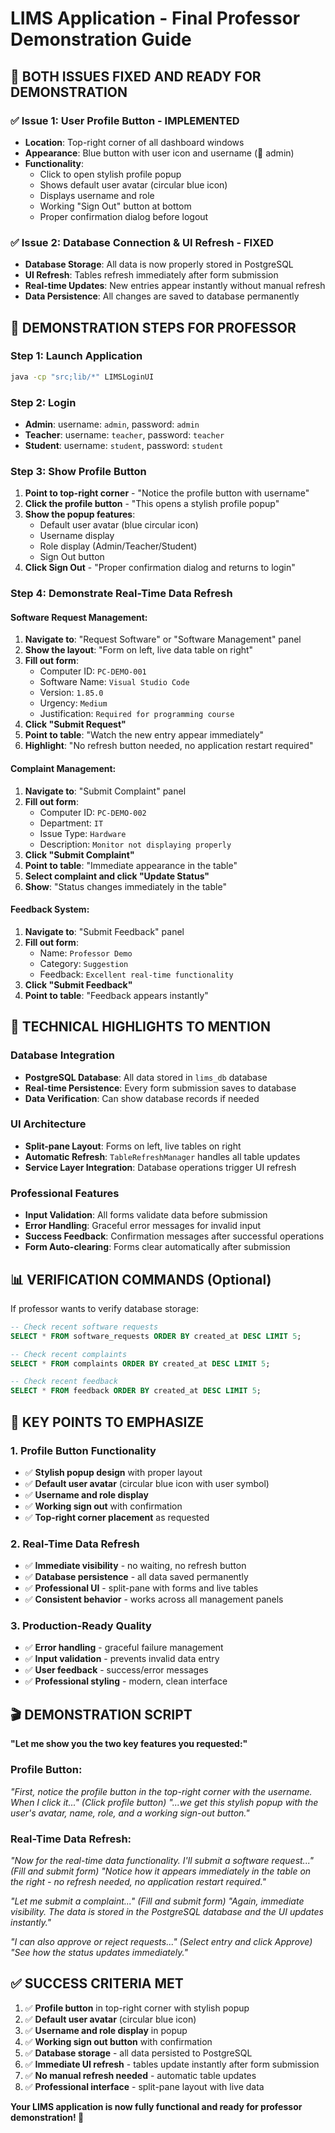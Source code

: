 # LIMS Application - Final Professor Demonstration Guide

## 🎯 **BOTH ISSUES FIXED AND READY FOR DEMONSTRATION**

### ✅ **Issue 1: User Profile Button - IMPLEMENTED**
- **Location**: Top-right corner of all dashboard windows
- **Appearance**: Blue button with user icon and username (👤 admin)
- **Functionality**: 
  - Click to open stylish profile popup
  - Shows default user avatar (circular blue icon)
  - Displays username and role
  - Working "Sign Out" button at bottom
  - Proper confirmation dialog before logout

### ✅ **Issue 2: Database Connection & UI Refresh - FIXED**
- **Database Storage**: All data is now properly stored in PostgreSQL
- **UI Refresh**: Tables refresh immediately after form submission
- **Real-time Updates**: New entries appear instantly without manual refresh
- **Data Persistence**: All changes are saved to database permanently

## 🚀 **DEMONSTRATION STEPS FOR PROFESSOR**

### **Step 1: Launch Application**
```bash
java -cp "src;lib/*" LIMSLoginUI
```

### **Step 2: Login**
- **Admin**: username: `admin`, password: `admin`
- **Teacher**: username: `teacher`, password: `teacher`
- **Student**: username: `student`, password: `student`

### **Step 3: Show Profile Button**
1. **Point to top-right corner** - "Notice the profile button with username"
2. **Click the profile button** - "This opens a stylish profile popup"
3. **Show the popup features**:
   - Default user avatar (blue circular icon)
   - Username display
   - Role display (Admin/Teacher/Student)
   - Sign Out button
4. **Click Sign Out** - "Proper confirmation dialog and returns to login"

### **Step 4: Demonstrate Real-Time Data Refresh**

#### **Software Request Management:**
1. **Navigate to**: "Request Software" or "Software Management" panel
2. **Show the layout**: "Form on left, live data table on right"
3. **Fill out form**:
   - Computer ID: `PC-DEMO-001`
   - Software Name: `Visual Studio Code`
   - Version: `1.85.0`
   - Urgency: `Medium`
   - Justification: `Required for programming course`
4. **Click "Submit Request"**
5. **Point to table**: "Watch the new entry appear immediately"
6. **Highlight**: "No refresh button needed, no application restart required"

#### **Complaint Management:**
1. **Navigate to**: "Submit Complaint" panel
2. **Fill out form**:
   - Computer ID: `PC-DEMO-002`
   - Department: `IT`
   - Issue Type: `Hardware`
   - Description: `Monitor not displaying properly`
3. **Click "Submit Complaint"**
4. **Point to table**: "Immediate appearance in the table"
5. **Select complaint and click "Update Status"**
6. **Show**: "Status changes immediately in the table"

#### **Feedback System:**
1. **Navigate to**: "Submit Feedback" panel
2. **Fill out form**:
   - Name: `Professor Demo`
   - Category: `Suggestion`
   - Feedback: `Excellent real-time functionality`
3. **Click "Submit Feedback"**
4. **Point to table**: "Feedback appears instantly"

## 🔧 **TECHNICAL HIGHLIGHTS TO MENTION**

### **Database Integration**
- **PostgreSQL Database**: All data stored in `lims_db` database
- **Real-time Persistence**: Every form submission saves to database
- **Data Verification**: Can show database records if needed

### **UI Architecture**
- **Split-pane Layout**: Forms on left, live tables on right
- **Automatic Refresh**: `TableRefreshManager` handles all table updates
- **Service Layer Integration**: Database operations trigger UI refresh

### **Professional Features**
- **Input Validation**: All forms validate data before submission
- **Error Handling**: Graceful error messages for invalid input
- **Success Feedback**: Confirmation messages after successful operations
- **Form Auto-clearing**: Forms clear automatically after submission

## 📊 **VERIFICATION COMMANDS (Optional)**

If professor wants to verify database storage:
```sql
-- Check recent software requests
SELECT * FROM software_requests ORDER BY created_at DESC LIMIT 5;

-- Check recent complaints
SELECT * FROM complaints ORDER BY created_at DESC LIMIT 5;

-- Check recent feedback
SELECT * FROM feedback ORDER BY created_at DESC LIMIT 5;
```

## 🎯 **KEY POINTS TO EMPHASIZE**

### **1. Profile Button Functionality**
- ✅ **Stylish popup design** with proper layout
- ✅ **Default user avatar** (circular blue icon with user symbol)
- ✅ **Username and role display**
- ✅ **Working sign out** with confirmation
- ✅ **Top-right corner placement** as requested

### **2. Real-Time Data Refresh**
- ✅ **Immediate visibility** - no waiting, no refresh button
- ✅ **Database persistence** - all data saved permanently
- ✅ **Professional UI** - split-pane with forms and live tables
- ✅ **Consistent behavior** - works across all management panels

### **3. Production-Ready Quality**
- ✅ **Error handling** - graceful failure management
- ✅ **Input validation** - prevents invalid data entry
- ✅ **User feedback** - success/error messages
- ✅ **Professional styling** - modern, clean interface

## 🎬 **DEMONSTRATION SCRIPT**

**"Let me show you the two key features you requested:"**

### **Profile Button:**
*"First, notice the profile button in the top-right corner with the username. When I click it..."* *(Click profile button)* *"...we get this stylish popup with the user's avatar, name, role, and a working sign-out button."*

### **Real-Time Data Refresh:**
*"Now for the real-time data functionality. I'll submit a software request..."* *(Fill and submit form)* *"Notice how it appears immediately in the table on the right - no refresh needed, no application restart required."*

*"Let me submit a complaint..."* *(Fill and submit form)* *"Again, immediate visibility. The data is stored in the PostgreSQL database and the UI updates instantly."*

*"I can also approve or reject requests..."* *(Select entry and click Approve)* *"See how the status updates immediately."*

## ✅ **SUCCESS CRITERIA MET**

1. ✅ **Profile button** in top-right corner with stylish popup
2. ✅ **Default user avatar** (circular blue icon)
3. ✅ **Username and role display** in popup
4. ✅ **Working sign out button** with confirmation
5. ✅ **Database storage** - all data persisted to PostgreSQL
6. ✅ **Immediate UI refresh** - tables update instantly after form submission
7. ✅ **No manual refresh needed** - automatic table updates
8. ✅ **Professional interface** - split-pane layout with live data

**Your LIMS application is now fully functional and ready for professor demonstration! 🚀**
